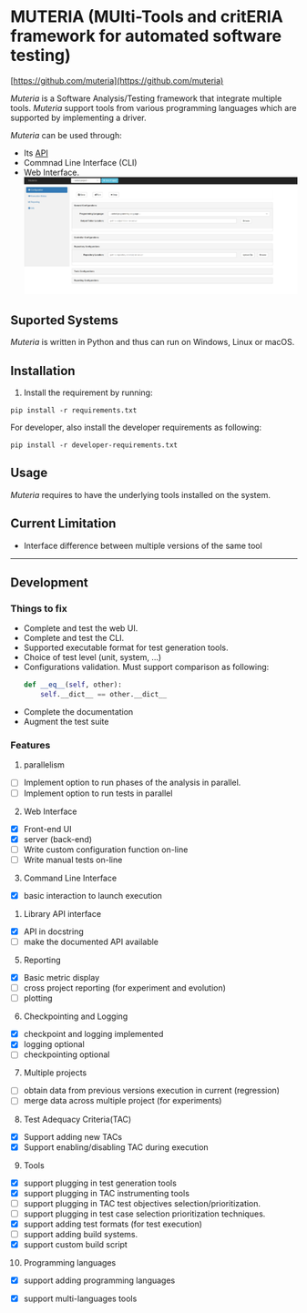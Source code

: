 # MUTERIA (MUlti-Tools and critERIA framework for automated software testing)
[https://github.com/muteria](https://github.com/muteria)

*Muteria* is a Software Analysis/Testing framework that integrate multiple tools. 
*Muteria* support tools from various programming languages which are supported by implementing a driver.

*Muteria* can be used through:
- Its [API]()
- Commnad Line Interface (CLI)
- Web Interface. ![sample](doc/imgs/webui_sample.jpg?raw=true "Title")

## Suported Systems
*Muteria* is written in Python and thus can run on Windows, Linux or macOS.

## Installation
1. Install the requirement by running: 
```
pip install -r requirements.txt
```
For developer, also install the developer requirements as following:
```
pip install -r developer-requirements.txt
```

## Usage
*Muteria* requires to have the underlying tools installed on the system.

## Current Limitation
- Interface difference between multiple versions of the same tool 

---
## Development
### Things to fix
- Complete and test the web UI.
- Complete and test the CLI.
- Supported executable format for test generation tools.
- Choice of test level (unit, system, ...)
- Configurations validation. Must support comparison as following:
  ```python
  def __eq__(self, other):
      self.__dict__ == other.__dict__
  ```
- Complete the documentation
- Augment the test suite

### Features 
1. parallelism
- [ ] Implement option to run phases of the analysis in parallel.
- [ ] Implement option to run tests in parallel 
2. Web Interface
- [x] Front-end UI
- [x] server (back-end)
- [ ] Write custom configuration function on-line
- [ ] Write manual tests on-line
3. Command Line Interface
- [x] basic interaction to launch execution
1. Library API interface
- [x] API in docstring 
- [ ] make the documented API available
5. Reporting
- [x] Basic metric display
- [ ] cross project reporting (for experiment and evolution)
- [ ] plotting
6. Checkpointing and Logging
- [x] checkpoint and logging implemented
- [x] logging optional
- [ ] checkpointing optional
7. Multiple projects
- [ ] obtain data from previous versions execution in current (regression)
- [ ] merge data across multiple project (for experiments)
8. Test Adequacy Criteria(TAC)
- [x] Support adding new TACs
- [x] Support enabling/disabling TAC during execution 
9. Tools
- [x] support plugging in test generation tools
- [x] support plugging in TAC instrumenting tools
- [ ] support plugging in TAC test objectives selection/prioritization.
- [ ] support plugging in test case selection prioritization techniques.
- [x] support adding test formats (for test execution)
- [ ] support adding build systems.
- [x] support custom build script 
10. Programming languages
- [x] support adding programming languages
- [x] support multi-languages tools  
  
